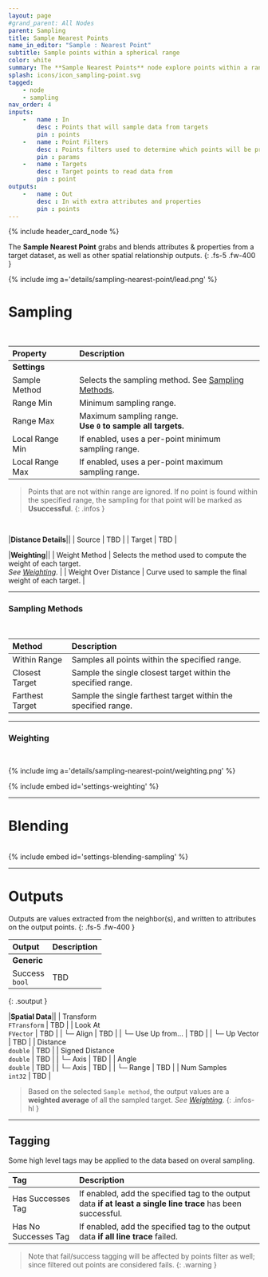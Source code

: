 ```yaml
---
layout: page
#grand_parent: All Nodes
parent: Sampling
title: Sample Nearest Points
name_in_editor: "Sample : Nearest Point"
subtitle: Sample points within a spherical range
color: white
summary: The **Sample Nearest Points** node explore points within a range using various methods. Define sampling range, weight targets, and obtain useful attributes.
splash: icons/icon_sampling-point.svg
tagged: 
    - node
    - sampling
nav_order: 4
inputs:
    -   name : In
        desc : Points that will sample data from targets
        pin : points
    -   name : Point Filters
        desc : Points filters used to determine which points will be processed. Filtered out points will be treated as failed sampling.
        pin : params
    -   name : Targets
        desc : Target points to read data from
        pin : point
outputs:
    -   name : Out
        desc : In with extra attributes and properties
        pin : points
---
```


{% include header_card_node %}

The **Sample Nearest Point** grabs and blends attributes & properties from a target dataset, as well as other spatial relationship outputs.
{: .fs-5 .fw-400 } 

{% include img a='details/sampling-nearest-point/lead.png' %}

# Sampling
<br>

| Property       | Description          |
|:-------------|:------------------|
|**Settings**||
| Sample Method          | Selects the sampling method. See [Sampling Methods](#sampling-methods). |
| Range Min          | Minimum sampling range. |
| Range Max          | Maximum sampling range.<br>**Use `0` to sample all targets.** |
| Local Range Min          | If enabled, uses a per-point minimum sampling range. |
| Local Range Max          | If enabled, uses a per-point maximum sampling range. |

> Points that are not within range are ignored.
> If no point is found within the specified range, the sampling for that point will be marked as **Usuccessful**.
{: .infos }
<br>

|**Distance Details**||
| Source          | TBD |
| Target          | TBD |

|**Weighting**||
| Weight Method          | Selects the method used to compute the weight of each target.<br>*See [Weighting](#weighting)*. |
| Weight Over Distance          | Curve used to sample the final weight of each target. |

---
### Sampling Methods
<br>

| Method       | Description          |
|:-------------|:------------------|
| <span class="ebit">Within Range</span>          | Samples all points within the specified range. |
| <span class="ebit">Closest Target</span>          | Sample the single closest target within the specified range. |
| <span class="ebit">Farthest Target</span>          | Sample the single farthest target within the specified range. |

---
### Weighting
<br>

{% include img a='details/sampling-nearest-point/weighting.png' %}

{% include embed id='settings-weighting' %}

---
# Blending
<br>
{% include embed id='settings-blending-sampling' %}

---
# Outputs
Outputs are values extracted from the neighbor(s), and written to attributes on the output points.
{: .fs-5 .fw-400 }  

| Output       | Description          |
|:-------------|:------------------|
|**Generic**||
| <span class="eout">Success</span><br>`bool` | TBD |
{: .soutput }

|**Spatial Data**||
| <span class="eout">Transform</span><br>`FTransform`    | TBD |
| <span class="eout">Look At</span><br>`FVector`     | TBD |
| └─ Align | TBD |
| └─ Use Up from... | TBD |
| └─ Up Vector | TBD |
| <span class="eout">Distance</span><br>`double`     | TBD |
| <span class="eout">Signed Distance</span><br>`double`     | TBD |
| └─ Axis | TBD |
| <span class="eout">Angle</span><br>`double`     | TBD |
| └─ Axis | TBD |
| └─ Range | TBD |
| <span class="eout">Num Samples</span><br>`int32`     | TBD |

> Based on the selected `Sample method`, the output values are a **weighted average** of all the sampled target. 
> *See [Weighting](#weighting)*.
{: .infos-hl }

---
## Tagging
Some high level tags may be applied to the data based on overal sampling.
<br>

| Tag       | Description          |
|:-------------|:------------------|
| <span class="etag">Has Successes Tag</span>     | If enabled, add the specified tag to the output data **if at least a single line trace** has been successful. |
| <span class="etag">Has No Successes Tag</span>     | If enabled, add the specified tag to the output data **if all line trace** failed. |

> Note that fail/success tagging will be affected by points filter as well; since filtered out points are considered fails.
{: .warning }
